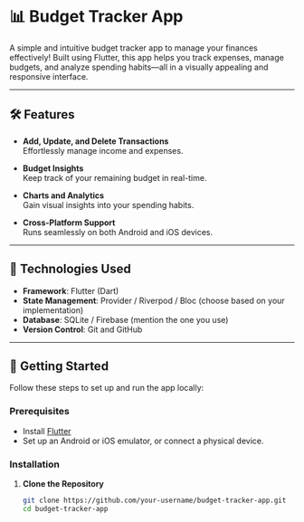 # 📊 Budget Tracker App

A simple and intuitive budget tracker app to manage your finances effectively! Built using Flutter, this app helps you track expenses, manage budgets, and analyze spending habits—all in a visually appealing and responsive interface.

---

## 🛠️ Features

- **Add, Update, and Delete Transactions**  
  Effortlessly manage income and expenses.

- **Budget Insights**  
  Keep track of your remaining budget in real-time.

- **Charts and Analytics**  
  Gain visual insights into your spending habits.

- **Cross-Platform Support**  
  Runs seamlessly on both Android and iOS devices.

---

## 🔧 Technologies Used

- **Framework**: Flutter (Dart)  
- **State Management**: Provider / Riverpod / Bloc (choose based on your implementation)  
- **Database**: SQLite / Firebase (mention the one you use)  
- **Version Control**: Git and GitHub  

---

## 🚀 Getting Started

Follow these steps to set up and run the app locally:

### Prerequisites
- Install [Flutter](https://flutter.dev/docs/get-started/install)  
- Set up an Android or iOS emulator, or connect a physical device.  

### Installation
1. **Clone the Repository**  
   ```bash
   git clone https://github.com/your-username/budget-tracker-app.git
   cd budget-tracker-app
